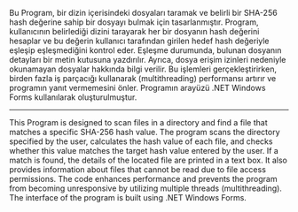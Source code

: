 Bu Program, bir dizin içerisindeki dosyaları taramak ve belirli bir SHA-256 hash değerine sahip bir dosyayı bulmak için tasarlanmıştır. Program, kullanıcının belirlediği dizini tarayarak her bir dosyanın hash değerini hesaplar ve bu değerin kullanıcı tarafından girilen hedef hash değeriyle eşleşip eşleşmediğini kontrol eder. Eşleşme durumunda, bulunan dosyanın detayları bir metin kutusuna yazdırılır. Ayrıca, dosya erişim izinleri nedeniyle okunamayan dosyalar hakkında bilgi verilir. Bu işlemleri gerçekleştirirken, birden fazla iş parçacığı kullanarak (multithreading) performansı artırır ve programın yanıt vermemesini önler. Programın arayüzü .NET Windows Forms kullanılarak oluşturulmuştur.

---

This Program is designed to scan files in a directory and find a file that matches a specific SHA-256 hash value. The program scans the directory specified by the user, calculates the hash value of each file, and checks whether this value matches the target hash value entered by the user. If a match is found, the details of the located file are printed in a text box. It also provides information about files that cannot be read due to file access permissions. The code enhances performance and prevents the program from becoming unresponsive by utilizing multiple threads (multithreading). The interface of the program is built using .NET Windows Forms.
